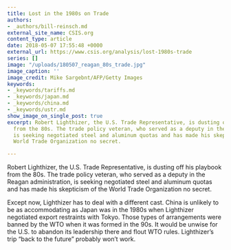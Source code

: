 ```yaml
---
title: Lost in the 1980s on Trade
authors:
- _authors/bill-reinsch.md
external_site_name: CSIS.org
content_type: article
date: 2018-05-07 17:55:48 +0000
external_url: https://www.csis.org/analysis/lost-1980s-trade
series: []
image: "/uploads/180507_reagan_80s_trade.jpg"
image_caption: ''
image_credit: Mike Sargebnt/AFP/Getty Images
keywords:
- _keywords/tariffs.md
- _keywords/japan.md
- _keywords/china.md
- _keywords/ustr.md
show_image_on_single_post: true
excerpt: Robert Lighthizer, the U.S. Trade Representative, is dusting off his playbook
  from the 80s. The trade policy veteran, who served as a deputy in the Reagan administration,
  is seeking negotiated steel and aluminum quotas and has made his skepticism of the
  World Trade Organization no secret.

---
```

Robert Lighthizer, the U.S. Trade Representative, is dusting off his playbook from the 80s. The trade policy veteran, who served as a deputy in the Reagan administration, is seeking negotiated steel and aluminum quotas and has made his skepticism of the World Trade Organization no secret. 

Except now, Lighthizer has to deal with a different cast. China is unlikely to be as accommodating as Japan was in the 1980s when Lighthizer negotiated export restraints with Tokyo. Those types of arrangements were banned by the WTO when it was formed in the 90s. It would be unwise for the U.S. to abandon its leadership there and flout WTO rules. Lighthizer’s trip “back to the future” probably won’t work.